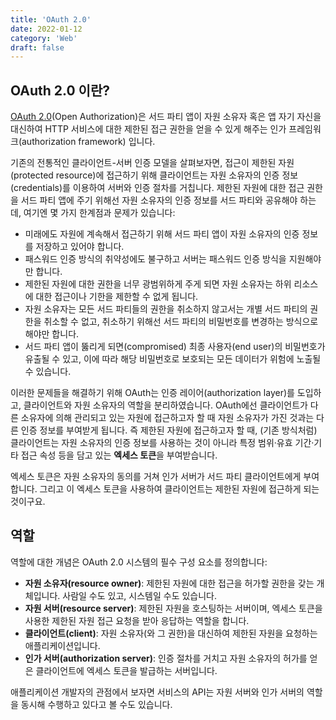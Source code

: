 ```yaml
---
title: 'OAuth 2.0'
date: 2022-01-12
category: 'Web'
draft: false
---
```


## OAuth 2.0 이란?

[OAuth 2.0](https://datatracker.ietf.org/doc/html/rfc6749)(Open Authorization)은 서드 파티 앱이 자원 소유자 혹은 앱 자기 자신을 대신하여 HTTP 서비스에 대한 제한된 접근 권한을 얻을 수 있게 해주는 인가 프레임워크(authorization framework) 입니다.

기존의 전통적인 클라이언트-서버 인증 모델을 살펴보자면, 접근이 제한된 자원(protected resource)에 접근하기 위해 클라이언트는 자원 소유자의 인증 정보(credentials)를 이용하여 서버와 인증 절차를 거칩니다. 제한된 자원에 대한 접근 권한을 서드 파티 앱에 주기 위해선 자원 소유자의 인증 정보를 서드 파티와 공유해야 하는데, 여기엔 몇 가지 한계점과 문제가 있습니다:

- 미래에도 자원에 계속해서 접근하기 위해 서드 파티 앱이 자원 소유자의 인증 정보를 저장하고 있어야 합니다.
- 패스워드 인증 방식의 취약성에도 불구하고 서버는 패스워드 인증 방식을 지원해야만 합니다.
- 제한된 자원에 대한 권한을 너무 광범위하게 주게 되면 자원 소유자는 하위 리소스에 대한 접근이나 기한을 제한할 수 없게 됩니다.
- 자원 소유자는 모든 서드 파티들의 권한을 취소하지 않고서는 개별 서드 파티의 권한을 취소할 수 없고, 취소하기 위해선 서드 파티의 비밀번호를 변경하는 방식으로 해야만 합니다.
- 서드 파티 앱이 뚫리게 되면(compromised) 최종 사용자(end user)의 비밀번호가 유출될 수 있고, 이에 따라 해당 비밀번호로 보호되는 모든 데이터가 위험에 노출될 수 있습니다.

이러한 문제들을 해결하기 위해 OAuth는 인증 레이어(authorization layer)를 도입하고, 클라이언트와 자원 소유자의 역할을 분리하였습니다. OAuth에선 클라이언트가 다른 소유자에 의해 관리되고 있는 자원에 접근하고자 할 때 자원 소유자가 가진 것과는 다른 인증 정보를 부여받게 됩니다. 즉 제한된 자원에 접근하고자 할 때, (기존 방식처럼) 클라이언트는 자원 소유자의 인증 정보를 사용하는 것이 아니라 특정 범위·유효 기간·기타 접근 속성 등을 담고 있는 **엑세스 토큰**을 부여받습니다.

엑세스 토큰은 자원 소유자의 동의를 거쳐 인가 서버가 서드 파티 클라이언트에게 부여합니다. 그리고 이 엑세스 토큰을 사용하여 클라이언트는 제한된 자원에 접근하게 되는 것이구요.

## 역할

역할에 대한 개념은 OAuth 2.0 시스템의 필수 구성 요소를 정의합니다:

- **자원 소유자(resource owner)**: 제한된 자원에 대한 접근을 허가할 권한을 갖는 개체입니다. 사람일 수도 있고, 시스템일 수도 있습니다.
- **자원 서버(resource server)**: 제한된 자원을 호스팅하는 서버이며, 엑세스 토큰을 사용한 제한된 자원 접근 요청을 받아 응답하는 역할을 합니다.
- **클라이언트(client)**: 자원 소유자(와 그 권한)을 대신하여 제한된 자원을 요청하는 애플리케이션입니다.
- **인가 서버(authorization server)**: 인증 절차를 거치고 자원 소유자의 허가를 얻은 클라이언트에 엑세스 토큰을 발급하는 서버입니다.

애플리케이션 개발자의 관점에서 보자면 서비스의 API는 자원 서버와 인가 서버의 역할을 동시해 수행하고 있다고 볼 수도 있습니다.
